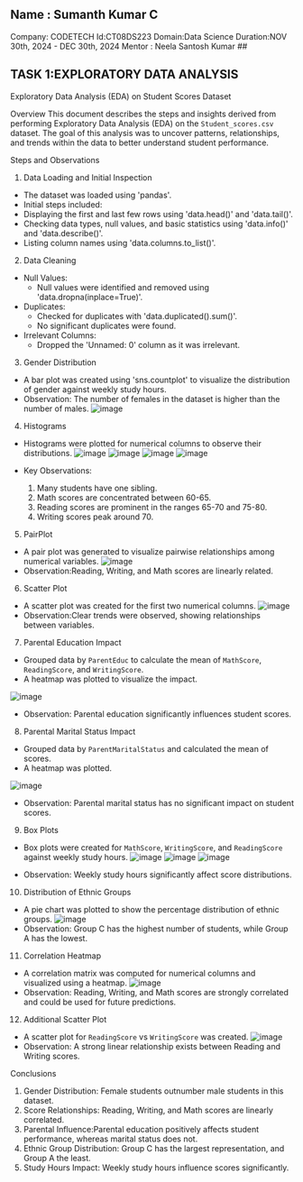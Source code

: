 ## Name : Sumanth Kumar C 
Company: CODETECH
Id:CT08DS223
Domain:Data Science
Duration:NOV 30th, 2024 - DEC 30th, 2024 
Mentor : Neela Santosh Kumar ##

## TASK 1:EXPLORATORY DATA ANALYSIS 

Exploratory Data Analysis (EDA) on Student Scores Dataset

Overview
This document describes the steps and insights derived from performing Exploratory Data Analysis (EDA) on the `Student_scores.csv` dataset. 
The goal of this analysis was to uncover patterns, relationships, and trends within the data to better understand student performance.

Steps and Observations

 1. Data Loading and Initial Inspection
- The dataset was loaded using 'pandas'.
- Initial steps included:
- Displaying the first and last few rows using 'data.head()' and 'data.tail()'.
- Checking data types, null values, and basic statistics using 'data.info()' and 'data.describe()'.
- Listing column names using 'data.columns.to_list()'.

 2. Data Cleaning
- Null Values:
  - Null values were identified and removed using 'data.dropna(inplace=True)'.
- Duplicates:
  - Checked for duplicates with 'data.duplicated().sum()'.
  - No significant duplicates were found.
- Irrelevant Columns:
  - Dropped the 'Unnamed: 0' column as it was irrelevant.

3. Gender Distribution
- A bar plot was created using 'sns.countplot' to visualize the distribution of gender against weekly study hours.
- Observation: The number of females in the dataset is higher than the number of males.
  ![image](https://github.com/user-attachments/assets/c1c77ae7-2328-4841-b55a-836eec4ffd44)



 4. Histograms
- Histograms were plotted for numerical columns to observe their distributions.
  ![image](https://github.com/user-attachments/assets/c99b905f-28bd-4691-8d73-818b5b37fc3d)
  ![image](https://github.com/user-attachments/assets/b7c20f0e-41be-42ab-b6db-11dee0e5e4f6)
  ![image](https://github.com/user-attachments/assets/655e9fed-faa3-466f-8cdc-727e77e39f28)
  ![image](https://github.com/user-attachments/assets/37d6ea12-9ad0-4c47-9db0-b550f1142b9f)

- Key Observations:
  1. Many students have one sibling.
  2. Math scores are concentrated between 60-65.
  3. Reading scores are prominent in the ranges 65-70 and 75-80.
  4. Writing scores peak around 70.

5. PairPlot
- A pair plot was generated to visualize pairwise relationships among numerical variables.
 ![image](https://github.com/user-attachments/assets/80746547-2796-4ab8-a04d-c82e2d89e972)
- Observation:Reading, Writing, and Math scores are linearly related.


 6. Scatter Plot
- A scatter plot was created for the first two numerical columns.
  ![image](https://github.com/user-attachments/assets/c233ca84-94be-442f-98e5-0b366fc235cb)
- Observation:Clear trends were observed, showing relationships between variables.

7. Parental Education Impact
- Grouped data by `ParentEduc` to calculate the mean of `MathScore`, `ReadingScore`, and `WritingScore`.
- A heatmap was plotted to visualize the impact.
  
![image](https://github.com/user-attachments/assets/3a382a5b-7edc-41cc-b4b6-b6a68c16b1f1)
- Observation: Parental education significantly influences student scores.

8. Parental Marital Status Impact
- Grouped data by `ParentMaritalStatus` and calculated the mean of scores.
- A heatmap was plotted.
  
 ![image](https://github.com/user-attachments/assets/85731401-b496-4bde-9d92-e14d13a39090)
- Observation: Parental marital status has no significant impact on student scores.

9. Box Plots
- Box plots were created for `MathScore`, `WritingScore`, and `ReadingScore` against weekly study hours.
 ![image](https://github.com/user-attachments/assets/d5925da5-584c-4fbb-be3c-ad7059e7883d)
 ![image](https://github.com/user-attachments/assets/038e89d7-bcd0-499d-9032-6954910f67ca)
  ![image](https://github.com/user-attachments/assets/488ca674-d772-4451-a966-8aa63d660ee6)

- Observation: Weekly study hours significantly affect score distributions.

10. Distribution of Ethnic Groups
- A pie chart was plotted to show the percentage distribution of ethnic groups.
  ![image](https://github.com/user-attachments/assets/276d9aba-0c96-448a-b5b4-fe8217cfa010)
- Observation: Group C has the highest number of students, while Group A has the lowest.


11. Correlation Heatmap
- A correlation matrix was computed for numerical columns and visualized using a heatmap.
 ![image](https://github.com/user-attachments/assets/661fe1c7-cfc7-4254-ad8f-c9d6dbb6f5cc)
- Observation: Reading, Writing, and Math scores are strongly correlated and could be used for future predictions.

12. Additional Scatter Plot
- A scatter plot for `ReadingScore` vs `WritingScore` was created.
  ![image](https://github.com/user-attachments/assets/aff32304-60bb-40bf-91eb-765f84507c1a)
- Observation: A strong linear relationship exists between Reading and Writing scores.


Conclusions
1. Gender Distribution: Female students outnumber male students in this dataset.
2. Score Relationships: Reading, Writing, and Math scores are linearly correlated.
3. Parental Influence:Parental education positively affects student performance, whereas marital status does not.
4. Ethnic Group Distribution: Group C has the largest representation, and Group A the least.
5. Study Hours Impact: Weekly study hours influence scores significantly.


